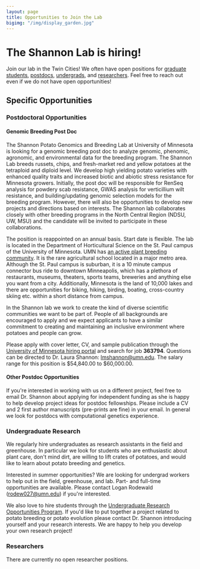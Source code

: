 ```yaml
---
layout: page
title: Opportunities to Join the Lab
bigimg: "/img/display_garden.jpg"
---
```


# The Shannon Lab is hiring!

Join our lab in the Twin Cities! We often have open positions for [graduate students](#graduate-research), [postdocs](#postdoctoral-opportunities), [undergrads](#undergraduate-research), and [researchers](#researchers). Feel free to reach out even if we do not have open opportunities!

## Specific Opportunities

### Postdoctoral Opportunities

#### Genomic Breeding Post Doc

The Shannon Potato Genomics and Breeding Lab at University of Minnesota is looking for a genomic breeding post doc to analyze genomic, phenomic, agronomic, and environmental data for the breeding program. The Shannon Lab breeds russets, chips, and fresh-market red and yellow potatoes at the tetraploid and diploid level. We develop high yielding potato varieties with enhanced quality traits and increased biotic and abiotic stress resistance for Minnesota growers. Initially, the post doc will be responsible for RenSeq analysis for powdery scab resistance, GWAS analysis for verticillium wilt resistance, and building/updating genomic selection models for the breeding program. However, there will also be opportunities to develop new projects and directions based on interests. The Shannon lab collaborates closely with other breeding programs in the North Central Region (NDSU, UW, MSU) and the candidate will be invited to participate in these collaborations.

The position is reappointed on an annual basis. Start date is flexible. The lab is located in the Department of Horticultural Science on the St. Paul campus of the University of Minnesota. UMN has [an active plant breeding community](https://plantbreed.umn.edu/). It is the rare agricultural school located in a major metro area. Although the St. Paul campus is suburban, it is a 10 minute campus connector bus ride to downtown Minneapolis, which has a plethora of restaurants, museums, theaters, sports teams, breweries and anything else you want from a city. Additionally, Minnesota is the land of 10,000 lakes and there are opportunities for biking, hiking, birding, boating, cross-country skiing etc. within a short distance from campus.

In the Shannon lab we work to create the kind of diverse scientific communities we want to be part of. People of all backgrounds are encouraged to apply and we expect applicants to have a similar commitment to creating and maintaining an inclusive environment where potatoes and people can grow.

Please apply with cover letter, CV, and sample publication through the [University of Minnesota hiring portal](https://hr.umn.edu/Jobs/Find-Job) and search for job **363794**. Questions can be directed to Dr. Laura Shannon: lmshannon@umn.edu. The salary range for this position is $54,840.00 to $60,000.00.

#### Other Postdoc Opportunities

If you're interested in working with us on a different project, feel free to email Dr. Shannon about applying for independent funding as she is happy to help develop project ideas for postdoc fellowships. Please include a CV and 2 first author manuscripts (pre-prints are fine) in your email.  In general we look for postdocs with computational genetics experience.

### Undergraduate Research

We regularly hire undergraduates as research assistants in the field and greenhouse. In particular we look for students who are enthusiastic about plant care, don't mind dirt, are willing to lift crates of potatoes, and would like to learn about potato breeding and genetics. 

Interested in summer opportunities? We are looking for undergrad workers to help out in the field, greenhouse, and lab. Part- and full-time opportunities are available. Please contact Logan Rodewald (rodew027@umn.edu) if you're interested.  

We also love to hire students through the [Undergraduate Research Opportunities Program](https://ugresearch.umn.edu/opportunities/urop). If you'd like to put together a project related to potato breeding or potato evolution please contact Dr. Shannon introducing yourself and your research interests. We are happy to help you develop your own research project!

### Researchers

There are currently no open researcher positions.
